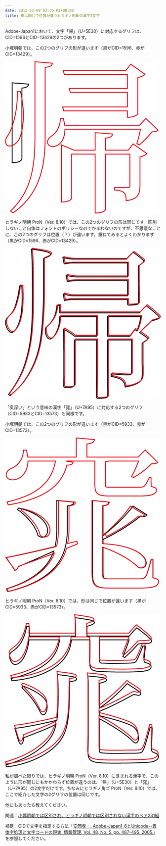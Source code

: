 ```yaml
---
date: 2013-11-09 03:36:01+00:00
title: 形は同じで位置が違うヒラギノ明朝の漢字2文字
---
```


Adobe-Japan1において、文字「帰」（U+5E30）に対応するグリフは、CID=1596とCID=13429の2つがあります。

小塚明朝では、この2つのグリフの形が違います（黒がCID=1596、赤がCID=13429）。

![](/images/2013-11-09-kozuka-1596-13429.png)

ヒラギノ明朝 ProN（Ver. 8.10）では、この2つのグリフの形は同じです。区別しないこと自体はフォントのポリシーなのでかまわないのですが、不思議なことに、この2つのグリフは位置（？）が違います。重ねてみるとよくわかります（黒がCID=1596、赤がCID=13429）。

![](/images/2013-11-09-hiragino-1596-13429.png)

「奥深い」という意味の漢字「窕」（U+7A95）に対応する2つのグリフ（CID=5933とCID=13573）も同様です。

小塚明朝では、この2つのグリフの形が違います（黒がCID=5933、赤がCID=13573）。

![](/images/2013-11-09-kozuka-5933-13573.png)

ヒラギノ明朝 ProN（Ver. 8.10）では、形は同じで位置が違います（黒がCID=5933、赤がCID=13573）。

![](/images/2013-11-09-hiragino-5933-13573.png)

私が調べた限りでは、ヒラギノ明朝 ProN（Ver. 8.10）に含まれる漢字で、このように形が同じにもかかわらず位置が違うのは、「帰」（U+5E30）と「窕」（U+7A95）の2文字だけです。ちなみにヒラギノ角ゴ ProN（Ver. 8.10）では、ここで紹介した文字の2グリフの位置は同じです。

他にもあったら教えてください。

関連：[小塚明朝では区別され、ヒラギノ明朝では区別されない漢字のペア231組](https://web.archive.org/web/20231001130536/http://blog.unfindable.net/archives/6655)

補足：CIDで文字を指定する方法「[安岡孝一. Adobe-Japan1-6とUnicode--異体字処理と文字コードの現実. 情報管理. Vol. 48, No. 5, pp. 487-495, 2005.](http://kanji.zinbun.kyoto-u.ac.jp/~yasuoka/publications/JST2005-11.pdf)」を参照してください。
